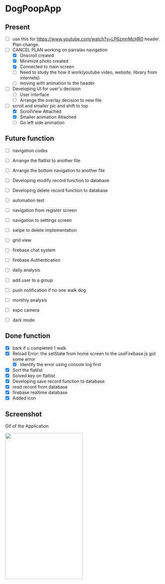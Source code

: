 # DogPoopApp

## Present  
- [ ] use this for https://www.youtube.com/watch?v=LP6zmnMcHR0 header. Plan change.<br>
- [ ] CANCEL PLAN working on parralax navigation<br>
  - [x] Onscroll created
  - [x] Minimize photo created
  - [x] Connected to main screen
  - [ ] Need to study the how it work(youtube video, website, library from internets)
  - [ ] moving with animation to the header<br>
- [ ] Developing UI for user's decision<br>
  - [ ] User interface<br>
  - [ ] Arrange the overlay decision to new file<br>
- [ ] scroll and smaller pic and shift to top
  - [x] ScrollView Attached
  - [x] Smaller animation Attached
  - [ ] Go left side animation

## Future function
- [ ] navigation codes<br>
- [ ] Arrange the flatlist to another file<br>
- [ ] Arrange the bottom navigation to another file<br>
- [ ] Developing modify record function to database<br>
- [ ] Developing delete record function to database<br>
- [ ] automation test<br>
- [ ] navigation from register screen<br>
- [ ] navigation to settings screen<br>
- [ ] swipe to delete implementation<br>
- [ ] grid view<br>
- [ ] firebase chat system<br>
- [ ] firebase Authentication<br>
- [ ] daily analysis<br>
- [ ] add user to a group<br>
- [ ] push notification if no one walk dog<br>
- [ ] monthly analysis<br>
- [ ] expo camera<br>
- [ ] dark mode<br>


## Done function
- [x] bark if u completed 1 walk<br>
- [x] Reload Error: the setState from home screen to the useFirebase.js got some error<br>
  - [x] Identify the error using console log first<br>
- [x] Sort the flatlist<br>
- [x] Solved key on flatlist
- [x] Developing save record function to database<br>
- [x] read record from database<br>
- [x] firebase realtime database<br>
- [x] Added icon<br>

## Screenshot
<p>Gif of the Application</p>
<p align="left">
  <img src="./assets/images/video2.gif" width="250" height="470">
</p>


